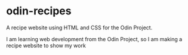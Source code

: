 # odin-recipes
A recipe website using HTML and CSS for the Odin Project.

I am learning web development from the Odin Project, so I am making a recipe website to show my work
